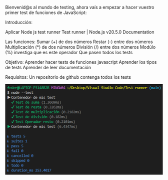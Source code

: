 Bienvenid@s al mundo de testing, ahora vaís a empezar a hacer vuestro primer test de funciones de JavaScript:

Introducción:

Aplicar Node js test runner Test runner | Node.js v20.5.0 Documentation

Las funciones:
Sumar (+) de dos números
Restar (-) entre dos números
Multiplicación (*) de dos números
División (/) entre dos números
Modúlo (%) investiga que es este operador
Que pasen todos los tests

Objetivo:
Aprender hacer tests de funciones javascript
Aprender los tipos de tests
Aprender de leer documentación

Requisitos:
Un repositorio de github contenga todos los tests

![Resultados del Test](Test.png)